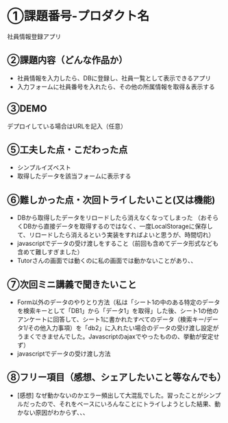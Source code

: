 # ①課題番号-プロダクト名

社員情報登録アプリ

## ②課題内容（どんな作品か）

- 社員情報を入力したら、DBに登録し、社員一覧として表示できるアプリ
- 入力フォームに社員番号を入れたら、その他の所属情報を取得＆表示する

## ③DEMO

デプロイしている場合はURLを記入（任意）

## ⑤工夫した点・こだわった点

- シンプルイズベスト
- 取得したデータを該当フォームに表示する

## ⑥難しかった点・次回トライしたいこと(又は機能)

- DBから取得したデータをリロードしたら消えなくなってしまった （おそらくDBから直接データを取得するのではなく、一度LocalStorageに保存して、リロードしたら消えるという実装をすればよいと思うが、時間切れ）
- javascriptでデータの受け渡しをすること（前回も含めてデータ形式なども含めて難しすぎました）
- Tutorさんの画面では動くのに私の画面では動かないことがあり、、

## ⑦次回ミニ講義で聞きたいこと

- Form以外のデータのやりとり方法（私は「シート1の中のある特定のデータを検索キーとして「DB1」から「データ1」を取得」した後、シート1の他のアンケートに回答して、シート1に書かれたすべてのデータ（検索キー/データ1/その他入力事項）を「db2」に入れたい場合のデータの受け渡し設定がうまくできませんでした。Javascriptのajaxでやったものの、挙動が安定せず）
- javascriptでデータの受け渡し方法

## ⑧フリー項目（感想、シェアしたいこと等なんでも）

- [感想]
なぜ動かないのかエラー頻出して大混乱でした。習ったことがシンプルだったので、それをベースにいろんなことにトライしようとした結果、動かない原因がわからず、、、
